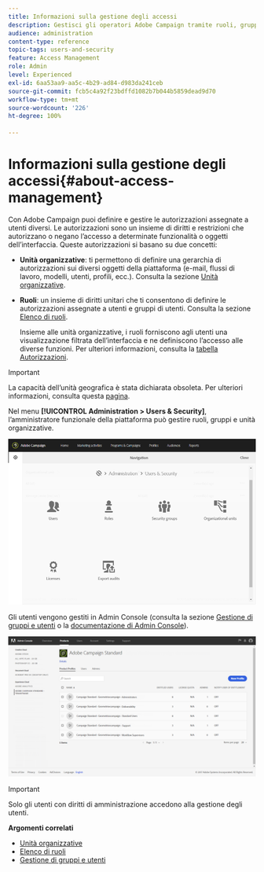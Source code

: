 ```yaml
---
title: Informazioni sulla gestione degli accessi
description: Gestisci gli operatori Adobe Campaign tramite ruoli, gruppi e unità organizzative.
audience: administration
content-type: reference
topic-tags: users-and-security
feature: Access Management
role: Admin
level: Experienced
exl-id: 6aa53aa9-aa5c-4b29-ad84-d983da241ceb
source-git-commit: fcb5c4a92f23bdffd1082b7b044b5859dead9d70
workflow-type: tm+mt
source-wordcount: '226'
ht-degree: 100%

---
```


# Informazioni sulla gestione degli accessi{#about-access-management}

Con Adobe Campaign puoi definire e gestire le autorizzazioni assegnate a utenti diversi. Le autorizzazioni sono un insieme di diritti e restrizioni che autorizzano o negano l’accesso a determinate funzionalità o oggetti dell’interfaccia. Queste autorizzazioni si basano su due concetti:

* **Unità organizzative**: ti permettono di definire una gerarchia di autorizzazioni sui diversi oggetti della piattaforma (e-mail, flussi di lavoro, modelli, utenti, profili, ecc.). Consulta la sezione [Unità organizzative](../../administration/using/organizational-units.md).
* **Ruoli**: un insieme di diritti unitari che ti consentono di definire le autorizzazioni assegnate a utenti e gruppi di utenti. Consulta la sezione [Elenco di ruoli](../../administration/using/list-of-roles.md).

   Insieme alle unità organizzative, i ruoli forniscono agli utenti una visualizzazione filtrata dell’interfaccia e ne definiscono l’accesso alle diverse funzioni. Per ulteriori informazioni, consulta la [tabella Autorizzazioni](../../administration/using/list-of-roles.md).

>[!IMPORTANT]
>
>La capacità dell’unità geografica è stata dichiarata obsoleta. Per ulteriori informazioni, consulta questa [pagina](../../rn/using/deprecated-features.md).

Nel menu **[!UICONTROL Administration > Users & Security]**, l’amministratore funzionale della piattaforma può gestire ruoli, gruppi e unità organizzative.

![](assets/user_management_1.png)

Gli utenti vengono gestiti in Admin Console (consulta la sezione [Gestione di gruppi e utenti](../../administration/using/managing-groups-and-users.md) o la [documentazione di Admin Console](https://helpx.adobe.com/it/enterprise/managing/user-guide.html)).

![](assets/user_management_6.png)

>[!IMPORTANT]
>
>Solo gli utenti con diritti di amministrazione accedono alla gestione degli utenti.

**Argomenti correlati**

* [Unità organizzative](../../administration/using/organizational-units.md)
* [Elenco di ruoli](../../administration/using/list-of-roles.md)
* [Gestione di gruppi e utenti](../../administration/using/managing-groups-and-users.md)
